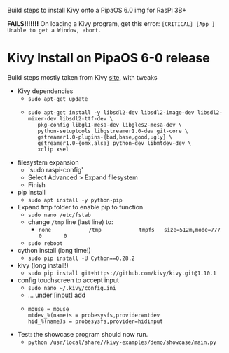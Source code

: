Build steps to install Kivy onto a PipaOS 6.0 img for RasPi 3B+

**FAILS!!!!!!!**
On loading a Kivy program, get this error: `[CRITICAL] [App ] Unable to get a Window, abort.`

# Kivy Install on PipaOS 6-0 release

Build steps mostly taken from Kivy [site](https://kivy.org/doc/stable/installation/installation-rpi.html), with tweaks
* Kivy dependencies
  * `sudo apt-get update`
  * ```
    sudo apt-get install -y libsdl2-dev libsdl2-image-dev libsdl2-mixer-dev libsdl2-ttf-dev \
       pkg-config libgl1-mesa-dev libgles2-mesa-dev \
       python-setuptools libgstreamer1.0-dev git-core \
       gstreamer1.0-plugins-{bad,base,good,ugly} \
       gstreamer1.0-{omx,alsa} python-dev libmtdev-dev \
       xclip xsel
    ```
* filesystem expansion
  * 'sudo raspi-config'
  * Select Advanced > Expand filesystem
  * Finish
* pip install
  * `sudo apt install -y python-pip`
* Expand tmp folder to enable pip to function
  * `sudo nano /etc/fstab`
  * change `/tmp` line (last line) to:
    * `none            /tmp            tmpfs   size=512m,mode=777       0       0`
  * `sudo reboot`
* cython install (long time!)
  * `sudo pip install -U Cython==0.28.2`
* kivy (long install!)
  * `sudo pip install git+https://github.com/kivy/kivy.git@1.10.1`
* config touchscreen to accept input
  * `sudo nano ~/.kivy/config.ini`
  * ... under [input] add
  * ```
    mouse = mouse
    mtdev_%(name)s = probesysfs,provider=mtdev
    hid_%(name)s = probesysfs,provider=hidinput
    ```
* Test: the showcase program should now run.
  * `python /usr/local/share//kivy-examples/demo/showcase/main.py`
